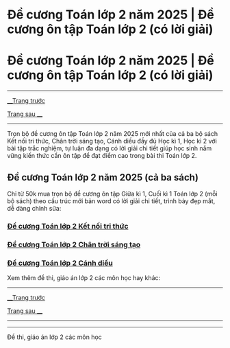 # Đề cương Toán lớp 2 năm 2025 | Đề cương ôn tập Toán lớp 2 (có lời giải)

# Đề cương Toán lớp 2 năm 2025 | Đề cương ôn tập Toán lớp 2 (có lời giải)

* * *

[__Trang trước](https://vietjack.com/de-kiem-tra-lop-2/index.jsp)

[Trang sau __](https://vietjack.com/de-kiem-tra-lop-2/de-cuong-toan-lop-2-ket-noi-tri-thuc.jsp)

* * *

Trọn bộ đề cương ôn tập Toán lớp 2 năm 2025 mới nhất của cả ba bộ sách Kết nối tri thức, Chân trời sáng tạo, Cánh diều đầy đủ Học kì 1, Học kì 2 với bài tập trắc nghiệm, tự luận đa dạng có lời giải chi tiết giúp học sinh nắm vững kiến thức cần ôn tập để đạt điểm cao trong bài thi Toán lớp 2.

## Đề cương Toán lớp 2 năm 2025 (cả ba sách)

Chỉ từ 50k mua trọn bộ đề cương ôn tập Giữa kì 1, Cuối kì 1 Toán lớp 2 (mỗi bộ sách) theo cấu trúc mới bản word có lời giải chi tiết, trình bày đẹp mắt, dễ dàng chỉnh sửa:

### [**Đề cương Toán lớp 2 Kết nối tri thức**](https://vietjack.com/de-kiem-tra-lop-2/de-cuong-toan-lop-2-ket-noi-tri-thuc.jsp)

### [**Đề cương Toán lớp 2 Chân trời sáng tạo**](https://vietjack.com/de-kiem-tra-lop-2/de-cuong-toan-lop-2-chan-troi-sang-tao.jsp)

### [**Đề cương Toán lớp 2 Cánh diều**](https://vietjack.com/de-kiem-tra-lop-2/de-cuong-toan-lop-2-canh-dieu.jsp)

Xem thêm đề thi, giáo án lớp 2 các môn học hay khác:

* * *

[__Trang trước](https://vietjack.com/de-kiem-tra-lop-2/index.jsp)

[Trang sau __](https://vietjack.com/de-kiem-tra-lop-2/de-cuong-toan-lop-2-ket-noi-tri-thuc.jsp)

* * *

* * *

Đề thi, giáo án lớp 2 các môn học
